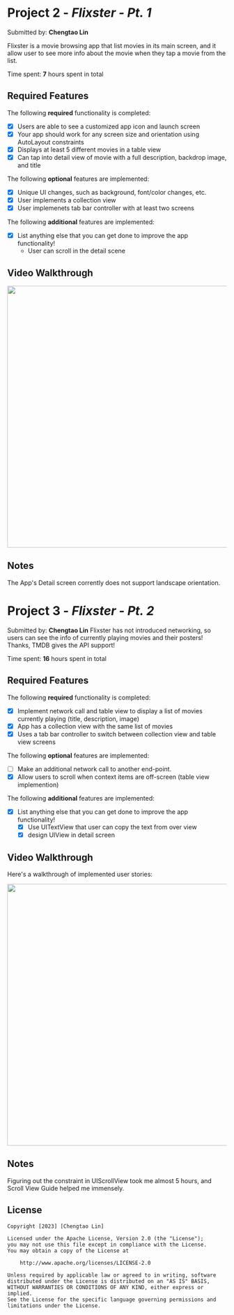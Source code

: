 # Project 2 - *Flixster - Pt. 1*

Submitted by: **Chengtao Lin**

Flixster is a movie browsing app that list movies in its main screen, and it allow user to see more info about the movie when they tap a movie from the list.

Time spent: **7** hours spent in total

## Required Features

The following **required** functionality is completed:

- [x] Users are able to see a customized app icon and launch screen
- [x] Your app should work for any screen size and orientation using AutoLayout constraints
- [x] Displays at least 5 different movies in a table view
- [x] Can tap into detail view of movie with a full description, backdrop image, and title
 
The following **optional** features are implemented:

- [x] Unique UI changes, such as background, font/color changes, etc.
- [x] User implements a collection view
- [x] User implemenets tab bar controller with at least two screens

The following **additional** features are implemented:

- [x] List anything else that you can get done to improve the app functionality!
    - User can scroll in the detail scene

## Video Walkthrough

<img src="https://github.com/TaoLyn838/IOS102/blob/main/Flixster/Flixster/AppWalkThrough/Flixster_v1.gif" width="600" height="600"><br>

## Notes
The App's Detail screen corrently does not support landscape orientation.


# Project 3 - *Flixster - Pt. 2*

Submitted by: **Chengtao Lin**
Flixster has not introduced networking, so users can see the info of currently playing movies and their posters! Thanks, TMDB gives the API support!

Time spent: **16** hours spent in total

## Required Features

The following **required** functionality is completed:

- [x] Implement network call and table view to display a list of movies currently playing (title, description, image)
- [x] App has a collection view with the same list of movies
- [x] Uses a tab bar controller to switch between collection view and table view screens
 
The following **optional** features are implemented:

- [ ] Make an additional network call to another end-point.    
- [x] Allow users to scroll when context items are off-screen (table view implemention)

The following **additional** features are implemented:

- [x] List anything else that you can get done to improve the app functionality!
    - [x] Use UITextView that user can copy the text from over view
    - [x] design UIView in detail screen

## Video Walkthrough

Here's a walkthrough of implemented user stories:

<img src="https://github.com/TaoLyn838/IOS102/blob/main/Flixster/Flixster/AppWalkThrough/Flixster_v2.gif" width="600" height="600"><br>

## Notes
Figuring out the constraint in UIScrollView took me almost 5 hours, and Scroll View Guide helped me immensely.

## License

    Copyright [2023] [Chengtao Lin]

    Licensed under the Apache License, Version 2.0 (the "License");
    you may not use this file except in compliance with the License.
    You may obtain a copy of the License at

        http://www.apache.org/licenses/LICENSE-2.0

    Unless required by applicable law or agreed to in writing, software
    distributed under the License is distributed on an "AS IS" BASIS,
    WITHOUT WARRANTIES OR CONDITIONS OF ANY KIND, either express or implied.
    See the License for the specific language governing permissions and
    limitations under the License.
